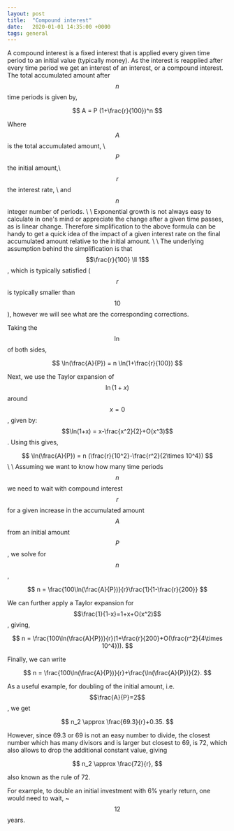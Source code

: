 ```yaml
---
layout: post
title:  "Compound interest"
date:   2020-01-01 14:35:00 +0000
tags: general
---
```


A compound interest is a fixed interest that is applied every given 
time period to an initial value (typically money). As the interest is 
reapplied after every time period we get an interest of an interest, or 
a compound interest. The total accumulated amount after 
$$n$$ time periods is given by,

$$
A = P (1+\frac{r}{100})^n
$$

Where $$A$$ is the total accumulated amount, \\
$$P$$ the initial amount,\\
$$r$$ the interest rate, \\
and $$n$$ integer number of periods.
\\
\\
Exponential growth is not always easy to calculate in one's mind or appreciate
the change after a given time passes, as is linear change. Therefore simplification to the above formula can be handy to get a quick idea of the impact of a given interest rate on the final accumulated amount relative to the initial amount.
\\
\\
The underlying assumption behind the simplification is that $$\frac{r}{100} \ll 1$$, which is typically satisfied ($$r$$ is typically smaller than $$10$$), however we will see what are the corresponding corrections.

Taking the $$\ln$$ of both sides,

$$
\ln(\frac{A}{P}) = n \ln(1+\frac{r}{100})
$$

Next, we use the Taylor expansion of $$\ln(1+x)$$ around $$x=0$$, given by:
$$\ln(1+x) = x-\frac{x^2}{2}+O(x^3)$$.
Using this gives,

$$
\ln(\frac{A}{P}) = n (\frac{r}{10^2}-\frac{r^2}{2\times 10^4})
$$
\\
\\
Assuming we want to know how many time periods $$n$$ we need to wait with compound interest $$r$$ for a given increase in the accumulated amount $$A$$ from an initial amount $$P$$, we solve for $$n$$,

$$
n = \frac{100\ln(\frac{A}{P})}{r}\frac{1}{1-\frac{r}{200}}
$$

We can further apply a Taylor expansion for $$\frac{1}{1-x}=1+x+O(x^2)$$,
giving,

$$
n = \frac{100\ln(\frac{A}{P})}{r}(1+\frac{r}{200}+O(\frac{r^2}{4\times 10^4})).
$$

Finally, we can write

$$
n = \frac{100\ln(\frac{A}{P})}{r}+\frac{\ln(\frac{A}{P})}{2}.
$$

As a useful example, for doubling of the initial amount, i.e. $$\frac{A}{P}=2$$, we get

$$
n_2 \approx \frac{69.3}{r}+0.35.
$$

However, since 69.3 or 69 is not an easy number to divide, the closest number 
which has many divisors and is larger but closest to 69, is 72, which also allows to drop the additional constant value, giving

$$
n_2 \approx \frac{72}{r},
$$

also known as the rule of 72.

For example, to double an initial investment with 6% yearly return, one would need
to wait, ~$$12$$ years.